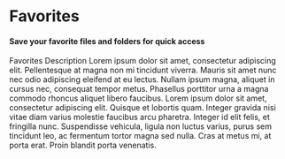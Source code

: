 # Favorites #

#### Save your favorite files and folders for quick access ####

Favorites Description Lorem ipsum dolor sit amet, consectetur adipiscing elit. Pellentesque at magna non mi tincidunt viverra. Mauris sit amet nunc nec odio adipiscing eleifend at eu lectus. Nullam ipsum magna, aliquet in cursus nec, consequat tempor metus. Phasellus porttitor urna a magna commodo rhoncus aliquet libero faucibus. Lorem ipsum dolor sit amet, consectetur adipiscing elit. Quisque et lobortis quam. Integer gravida nisi vitae diam varius molestie faucibus arcu pharetra. Integer id elit felis, et fringilla nunc. Suspendisse vehicula, ligula non luctus varius, purus sem tincidunt leo, ac fermentum tortor magna sed nulla. Cras at metus mi, at porta erat. Proin blandit porta venenatis.
